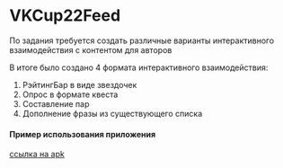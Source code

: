 # VKCup22Feed
По задания требуется создать различные варианты интерактивного 
взаимодействия с контентом для авторов

В итоге было создано 4 формата интерактивного взаимодействия:
1. РэйтингБар в виде звездочек
2. Опрос в формате квеста
3. Составление пар
4. Дополнение фразы из существующего списка

#### Пример использования приложения

[ссылка на apk](base.apk)